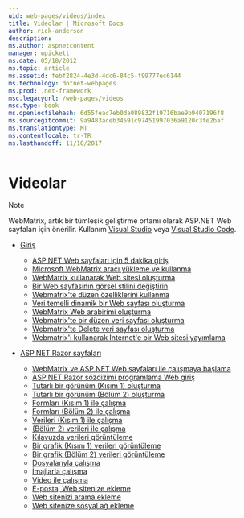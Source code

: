 ```yaml
---
uid: web-pages/videos/index
title: Videolar | Microsoft Docs
author: rick-anderson
description: 
ms.author: aspnetcontent
manager: wpickett
ms.date: 05/18/2012
ms.topic: article
ms.assetid: febf2824-4e3d-4dc6-84c5-f99777ec6144
ms.technology: dotnet-webpages
ms.prod: .net-framework
msc.legacyurl: /web-pages/videos
msc.type: book
ms.openlocfilehash: 6d55feac7eb0da089832f19716bae9b9407196f8
ms.sourcegitcommit: 9a9483aceb34591c97451997036a9120c3fe2baf
ms.translationtype: MT
ms.contentlocale: tr-TR
ms.lasthandoff: 11/10/2017
---
```

<a name="videos"></a>Videolar
====================

> [!NOTE] 
> WebMatrix, artık bir tümleşik geliştirme ortamı olarak ASP.NET Web sayfaları için önerilir. Kullanım [Visual Studio](xref:aspnet/web-pages/overview/getting-started/program-asp-net-web-pages-in-visual-studio) veya [Visual Studio Code](https://code.visualstudio.com/).

- [Giriş](introduction/index.md)

    - [ASP.NET Web sayfaları için 5 dakika giriş](introduction/5-minute-introduction-to-aspnet-web-pages.md)
    - [Microsoft WebMatrix aracı yükleme ve kullanma](introduction/install-and-use-the-microsoft-webmatrix-tool.md)
    - [WebMatrix kullanarak Web sitesi oluşturma](introduction/create-a-website-using-webmatrix.md)
    - [Bir Web sayfasının görsel stilini değiştirin](introduction/change-the-visual-style-of-a-web-page.md)
    - [Webmatrix'te düzen özelliklerini kullanma](introduction/use-the-layout-features-in-webmatrix.md)
    - [Veri temelli dinamik bir Web sayfası oluşturma](introduction/create-a-data-driven-dynamic-web-page.md)
    - [WebMatrix Web arabirimi oluşturma](introduction/create-a-web-interface-in-webmatrix.md)
    - [Webmatrix'te bir düzen veri sayfası oluşturma](introduction/create-an-edit-data-page-in-webmatrix.md)
    - [Webmatrix'te Delete veri sayfası oluşturma](introduction/create-a-delete-data-page-in-webmatrix.md)
    - [Webmatrix'i kullanarak Internet'e bir Web sitesi yayımlama](introduction/publish-a-website-to-the-internet-using-webmatrix.md)
- [ASP.NET Razor sayfaları](aspnet-razor-pages/index.md)

    - [WebMatrix ve ASP.NET Web sayfaları ile çalışmaya başlama](aspnet-razor-pages/getting-started-with-webmatrix-and-aspnet-web-pages.md)
    - [ASP.NET Razor sözdizimi programlama Web giriş](aspnet-razor-pages/introduction-to-aspnet-web-programming-using-the-razor-syntax.md)
    - [Tutarlı bir görünüm (Kısım 1) oluşturma](aspnet-razor-pages/creating-a-consistent-look-part-1.md)
    - [Tutarlı bir görünüm (Bölüm 2) oluşturma](aspnet-razor-pages/creating-a-consistent-look-part-2.md)
    - [Formları (Kısım 1) ile çalışma](aspnet-razor-pages/working-with-forms-part-1.md)
    - [Formları (Bölüm 2) ile çalışma](aspnet-razor-pages/working-with-forms-part-2.md)
    - [Verileri (Kısım 1) ile çalışma](aspnet-razor-pages/working-with-data-part-1.md)
    - [(Bölüm 2) verileri ile çalışma](aspnet-razor-pages/working-with-data-part-2.md)
    - [Kılavuzda verileri görüntüleme](aspnet-razor-pages/displaying-data-in-a-grid.md)
    - [Bir grafik (Kısım 1) verileri görüntüleme](aspnet-razor-pages/displaying-data-in-a-chart-part-1.md)
    - [Bir grafik (Bölüm 2) verileri görüntüleme](aspnet-razor-pages/displaying-data-in-a-chart-part-2.md)
    - [Dosyalarıyla çalışma](aspnet-razor-pages/working-with-files.md)
    - [İmajlarla çalışma](aspnet-razor-pages/working-with-images.md)
    - [Video ile çalışma](aspnet-razor-pages/working-with-video.md)
    - [E-posta, Web sitenize ekleme](aspnet-razor-pages/adding-email-to-your-web-site.md)
    - [Web sitenizi arama ekleme](aspnet-razor-pages/adding-search-to-your-web-site.md)
    - [Web sitenize sosyal ağ ekleme](aspnet-razor-pages/adding-social-networking-to-your-website.md)
